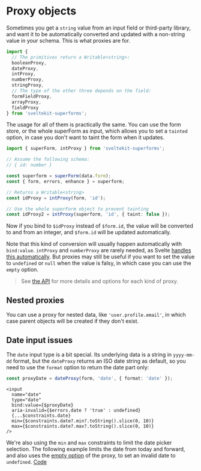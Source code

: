 
# Proxy objects

<Head title="Proxy objects" />

Sometimes you get a `string` value from an input field or third-party library, and want it to be automatically converted and updated with a non-string value in your schema. This is what proxies are for.

```ts
import {
  // The primitives return a Writable<string>:
  booleanProxy,
  dateProxy,
  intProxy,
  numberProxy,
  stringProxy,
  // The type of the other three depends on the field:
  formFieldProxy,
  arrayProxy,
  fieldProxy      
} from 'sveltekit-superforms';
```

The usage for all of them is practically the same. You can use the form store, or the whole superForm as input, which allows you to set a `tainted` option, in case you don't want to taint the form when it updates.

```ts
import { superForm, intProxy } from 'sveltekit-superforms';

// Assume the following schema:
// { id: number }

const superform = superForm(data.form);
const { form, errors, enhance } = superform;

// Returns a Writable<string>
const idProxy = intProxy(form, 'id');

// Use the whole superForm object to prevent tainting
const idProxy2 = intProxy(superform, 'id', { taint: false });
```

Now if you bind to `$idProxy` instead of `$form.id`, the value will be converted to and from an integer, and `$form.id` will be updated automatically.

Note that this kind of conversion will usually happen automatically with `bind:value`. `intProxy` and `numberProxy` are rarely needed, as Svelte [handles this automatically](https://svelte.dev/tutorial/numeric-inputs). But proxies may still be useful if you want to set the value to `undefined` or `null` when the value is falsy, in which case you can use the `empty` option.

> See [the API](/api#proxy-objects) for more details and options for each kind of proxy.

## Nested proxies

You can use a proxy for nested data, like `'user.profile.email'`, in which case parent objects will be created if they don't exist.

## Date input issues

The `date` input type is a bit special. Its underlying data is a string in `yyyy-mm-dd` format, but the `dateProxy` returns an ISO date string as default, so you need to use the `format` option to return the date part only:

```ts
const proxyDate = dateProxy(form, 'date', { format: 'date' });
```

```svelte
<input
  name="date"
  type="date"
  bind:value={$proxyDate}
  aria-invalid={$errors.date ? 'true' : undefined}
  {...$constraints.date}
  min={$constraints.date?.min?.toString().slice(0, 10)}
  max={$constraints.date?.max?.toString().slice(0, 10)}
/>
```

We're also using the `min` and `max` constraints to limit the date picker selection. The following example limits the date from today and forward, and also uses the [empty option](/api#dateproxyform-fieldname-options) of the proxy, to set an invalid date to `undefined`. [Code](https://github.com/ciscoheat/superforms-web/blob/main/src/routes/concepts/proxy-objects/Form.svelte)

<Form {data} />

<Next section={concepts} />

